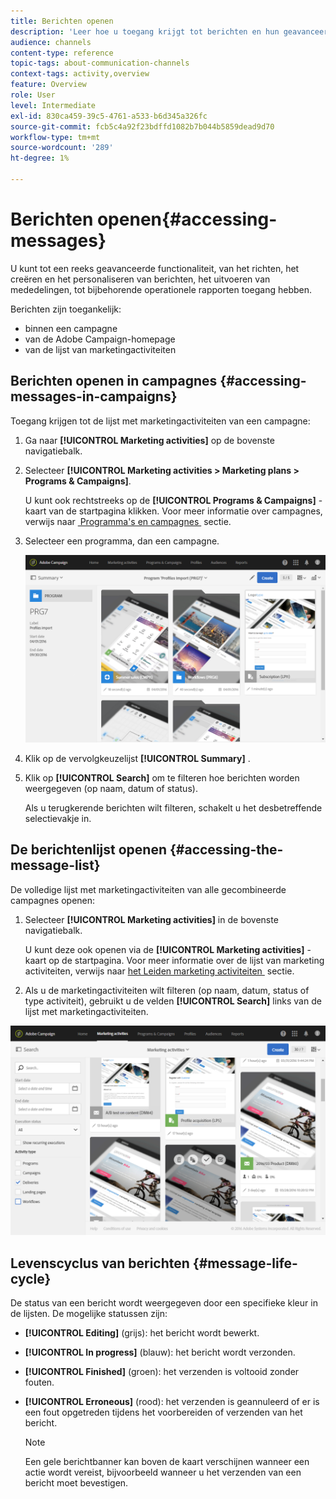 ```yaml
---
title: Berichten openen
description: 'Leer hoe u toegang krijgt tot berichten en hun geavanceerde functies: maken, richten, personaliseren, uitvoeren en rapporteren.'
audience: channels
content-type: reference
topic-tags: about-communication-channels
context-tags: activity,overview
feature: Overview
role: User
level: Intermediate
exl-id: 830ca459-39c5-4761-a533-b6d345a326fc
source-git-commit: fcb5c4a92f23bdffd1082b7b044b5859dead9d70
workflow-type: tm+mt
source-wordcount: '289'
ht-degree: 1%

---
```


# Berichten openen{#accessing-messages}

U kunt tot een reeks geavanceerde functionaliteit, van het richten, het creëren en het personaliseren van berichten, het uitvoeren van mededelingen, tot bijbehorende operationele rapporten toegang hebben.

Berichten zijn toegankelijk:

* binnen een campagne
* van de Adobe Campaign-homepage
* van de lijst van marketingactiviteiten

## Berichten openen in campagnes {#accessing-messages-in-campaigns}

Toegang krijgen tot de lijst met marketingactiviteiten van een campagne:

1. Ga naar **[!UICONTROL Marketing activities]** op de bovenste navigatiebalk.
1. Selecteer **[!UICONTROL Marketing activities > Marketing plans > Programs & Campaigns]**.

   U kunt ook rechtstreeks op de **[!UICONTROL Programs & Campaigns]** -kaart van de startpagina klikken. Voor meer informatie over campagnes, verwijs naar [&#x200B; Programma&#39;s en campagnes &#x200B;](../../start/using/programs-and-campaigns.md) sectie.

1. Selecteer een programma, dan een campagne.

   ![](assets/delivery_list_1.png)

1. Klik op de vervolgkeuzelijst **[!UICONTROL Summary]** .
1. Klik op **[!UICONTROL Search]** om te filteren hoe berichten worden weergegeven (op naam, datum of status).

   Als u terugkerende berichten wilt filteren, schakelt u het desbetreffende selectievakje in.

## De berichtenlijst openen {#accessing-the-message-list}

De volledige lijst met marketingactiviteiten van alle gecombineerde campagnes openen:

1. Selecteer **[!UICONTROL Marketing activities]** in de bovenste navigatiebalk.

   U kunt deze ook openen via de **[!UICONTROL Marketing activities]** -kaart op de startpagina. Voor meer informatie over de lijst van marketing activiteiten, verwijs naar [&#x200B; het Leiden marketing activiteiten &#x200B;](../../start/using/marketing-activities.md#creating-a-marketing-activity) sectie.

1. Als u de marketingactiviteiten wilt filteren (op naam, datum, status of type activiteit), gebruikt u de velden **[!UICONTROL Search]** links van de lijst met marketingactiviteiten.

![](assets/delivery_list_2.png)

## Levenscyclus van berichten {#message-life-cycle}

De status van een bericht wordt weergegeven door een specifieke kleur in de lijsten. De mogelijke statussen zijn:

* **[!UICONTROL Editing]** (grijs): het bericht wordt bewerkt.
* **[!UICONTROL In progress]** (blauw): het bericht wordt verzonden.
* **[!UICONTROL Finished]** (groen): het verzenden is voltooid zonder fouten.
* **[!UICONTROL Erroneous]** (rood): het verzenden is geannuleerd of er is een fout opgetreden tijdens het voorbereiden of verzenden van het bericht.

  >[!NOTE]
  >
  >Een gele berichtbanner kan boven de kaart verschijnen wanneer een actie wordt vereist, bijvoorbeeld wanneer u het verzenden van een bericht moet bevestigen.
